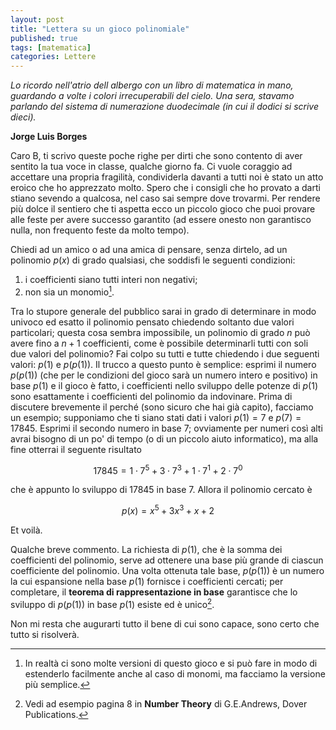 ```yaml
---
layout: post
title: "Lettera su un gioco polinomiale"
published: true
tags: [matematica]
categories: Lettere
---
```



*Lo ricordo nell'atrio dell
albergo con un libro di matematica in mano, guardando
a volte i colori irrecuperabili del cielo.
Una sera, stavamo parlando del sistema di
numerazione duodecimale (in cui il dodici si scrive dieci).*

**Jorge Luis Borges**


Caro B, ti scrivo queste poche righe per dirti che sono contento di aver
sentito la tua voce in classe, qualche giorno fa. Ci vuole coraggio ad
accettare una propria fragilità, condividerla davanti a tutti noi è stato
un atto eroico che ho apprezzato molto. Spero che i consigli che ho provato
a darti stiano sevendo a qualcosa, nel caso sai sempre dove trovarmi. Per
rendere più dolce il sentiero che ti aspetta ecco un piccolo gioco che puoi provare alle feste per avere successo garantito (ad essere onesto non garantisco nulla, non frequento feste da molto tempo).

Chiedi ad un amico o ad una amica di pensare, senza dirtelo, ad un polinomio $p(x)$ di grado qualsiasi, che soddisfi le seguenti condizioni:

1. i coefficienti siano tutti interi non negativi;
2. non sia un monomio[^1].

Tra lo stupore generale del pubblico sarai in grado di determinare in modo univoco ed esatto il polinomio pensato chiedendo soltanto due valori 
particolari; questa cosa sembra impossibile, un polinomio di grado $n$ può avere fino a $n+1$ coefficienti, come
è possibile determinarli tutti con soli due valori del polinomio? Fai colpo su tutti e tutte chiedendo i due seguenti valori:
$p(1)$ e $p(p(1))$. Il trucco a questo punto è semplice: esprimi il numero $p(p(1))$ (che per le condizioni del gioco sarà un 
numero intero e positivo) in base $p(1)$ e il gioco è fatto, i coefficienti nello sviluppo delle potenze di $p(1)$ sono
esattamente i coefficienti del polinomio da indovinare. Prima di discutere brevemente il perché (sono sicuro che hai già capito), facciamo
un esempio; supponiamo che ti siano stati dati i valori $p(1) = 7$ e $p(7)=17845$. Esprimi il secondo numero in base $7$; ovviamente per
numeri così alti avrai bisogno di un po' di tempo (o di un piccolo aiuto informatico), ma alla fine otterrai il seguente risultato

$$ 17845 = 1\cdot 7^5+3\cdot 7^3+ 1\cdot 7^1 + 2\cdot 7^0$$

che è appunto lo sviluppo di $17845$ in base $7$. Allora il polinomio cercato è

$$ p(x) = x^5 + 3x^3+x+2 $$

Et voilà. 

Qualche breve commento. La richiesta di $p(1)$, che è la somma dei coefficienti del polinomio, serve ad ottenere una base
più grande di ciascun coefficiente del polinomio. Una volta ottenuta tale base, $p(p(1))$ è un numero la cui espansione nella
base $p(1)$ fornisce i coefficienti cercati; per completare, il **teorema di rappresentazione in base** garantisce che lo sviluppo di $p(p(1))$ in base $p(1)$ esiste ed è unico[^2]. 

Non mi resta che augurarti tutto il bene di cui sono capace, sono certo che tutto si risolverà.

[^1]: In realtà ci sono molte versioni di questo gioco e si può fare in modo di estenderlo facilmente anche al caso di monomi, ma facciamo la 
versione più semplice.

[^2]:Vedi ad esempio pagina 8 in **Number Theory** di G.E.Andrews, Dover Publications.



